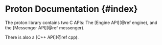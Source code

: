Proton Documentation            {#index}
====================

The proton library contains two C APIs: The [Engine API](@ref engine),
and the [Messenger API](@ref messenger).

There is also a [C++ API](@ref cpp).
